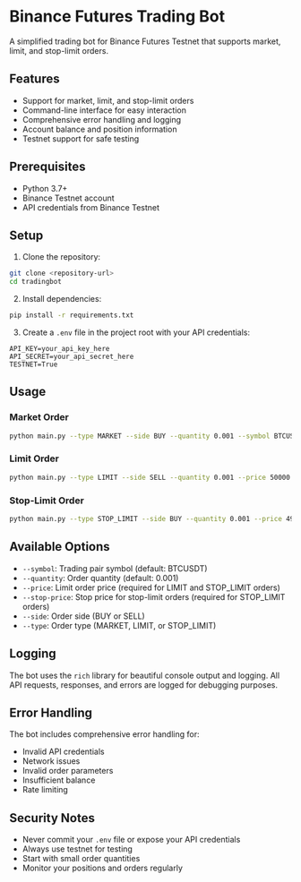 # Binance Futures Trading Bot

A simplified trading bot for Binance Futures Testnet that supports market, limit, and stop-limit orders.

## Features

- Support for market, limit, and stop-limit orders
- Command-line interface for easy interaction
- Comprehensive error handling and logging
- Account balance and position information
- Testnet support for safe testing

## Prerequisites

- Python 3.7+
- Binance Testnet account
- API credentials from Binance Testnet

## Setup

1. Clone the repository:
```bash
git clone <repository-url>
cd tradingbot
```

2. Install dependencies:
```bash
pip install -r requirements.txt
```

3. Create a `.env` file in the project root with your API credentials:
```
API_KEY=your_api_key_here
API_SECRET=your_api_secret_here
TESTNET=True
```

## Usage

### Market Order
```bash
python main.py --type MARKET --side BUY --quantity 0.001 --symbol BTCUSDT
```

### Limit Order
```bash
python main.py --type LIMIT --side SELL --quantity 0.001 --price 50000 --symbol BTCUSDT
```

### Stop-Limit Order
```bash
python main.py --type STOP_LIMIT --side BUY --quantity 0.001 --price 49000 --stop-price 50000 --symbol BTCUSDT
```

## Available Options

- `--symbol`: Trading pair symbol (default: BTCUSDT)
- `--quantity`: Order quantity (default: 0.001)
- `--price`: Limit order price (required for LIMIT and STOP_LIMIT orders)
- `--stop-price`: Stop price for stop-limit orders (required for STOP_LIMIT orders)
- `--side`: Order side (BUY or SELL)
- `--type`: Order type (MARKET, LIMIT, or STOP_LIMIT)

## Logging

The bot uses the `rich` library for beautiful console output and logging. All API requests, responses, and errors are logged for debugging purposes.

## Error Handling

The bot includes comprehensive error handling for:
- Invalid API credentials
- Network issues
- Invalid order parameters
- Insufficient balance
- Rate limiting

## Security Notes

- Never commit your `.env` file or expose your API credentials
- Always use testnet for testing
- Start with small order quantities
- Monitor your positions and orders regularly 
